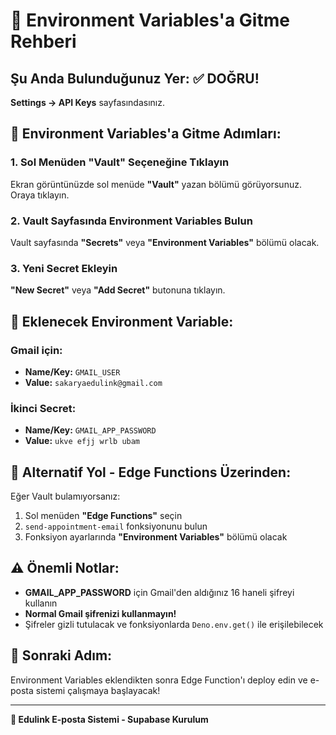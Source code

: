 # 🎯 Environment Variables'a Gitme Rehberi

## Şu Anda Bulunduğunuz Yer: ✅ DOĞRU!
**Settings → API Keys** sayfasındasınız.

## 📍 Environment Variables'a Gitme Adımları:

### 1. Sol Menüden "Vault" Seçeneğine Tıklayın
Ekran görüntünüzde sol menüde **"Vault"** yazan bölümü görüyorsunuz. Oraya tıklayın.

### 2. Vault Sayfasında Environment Variables Bulun
Vault sayfasında **"Secrets"** veya **"Environment Variables"** bölümü olacak.

### 3. Yeni Secret Ekleyin
**"New Secret"** veya **"Add Secret"** butonuna tıklayın.

## 📝 Eklenecek Environment Variable:

### Gmail için:
- **Name/Key:** `GMAIL_USER`
- **Value:** `sakaryaedulink@gmail.com`

### İkinci Secret:
- **Name/Key:** `GMAIL_APP_PASSWORD`
- **Value:** `ukve efjj wrlb ubam`

## 🔄 Alternatif Yol - Edge Functions Üzerinden:

Eğer Vault bulamıyorsanız:

1. Sol menüden **"Edge Functions"** seçin
2. `send-appointment-email` fonksiyonunu bulun
3. Fonksiyon ayarlarında **"Environment Variables"** bölümü olacak

## ⚠️ Önemli Notlar:

- **GMAIL_APP_PASSWORD** için Gmail'den aldığınız 16 haneli şifreyi kullanın
- **Normal Gmail şifrenizi kullanmayın!**
- Şifreler gizli tutulacak ve fonksiyonlarda `Deno.env.get()` ile erişilebilecek

## 🎯 Sonraki Adım:
Environment Variables eklendikten sonra Edge Function'ı deploy edin ve e-posta sistemi çalışmaya başlayacak!

---

**📧 Edulink E-posta Sistemi - Supabase Kurulum**